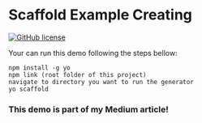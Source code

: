 # Scaffold Example Creating
[![GitHub license](https://img.shields.io/github/license/ricardoham/generator-scaffold)](https://github.com/ricardoham/generator-scaffold/blob/master/LICENSE)

Your can run this demo following the steps bellow:

```
npm install -g yo
npm link (root folder of this project)
navigate to directory you want to run the generator
yo scaffold
```
### This demo is part of my Medium article!
